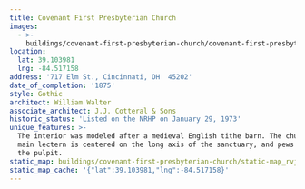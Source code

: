 ```yaml
---
title: Covenant First Presbyterian Church
images:
  - >-
    buildings/covenant-first-presbyterian-church/covenant-first-presbyterian-church-0_regvop
location:
  lat: 39.103981
  lng: -84.517158
address: '717 Elm St., Cincinnati, OH  45202'
date_of_completion: '1875'
style: Gothic
architect: William Walter
associate_architect: J.J. Cotteral & Sons
historic_status: 'Listed on the NRHP on January 29, 1973'
unique_features: >-
  The interior was modeled after a medieval English tithe barn. The church's
  main lectern is centered on the long axis of the sanctuary, and pews encircle
  the pulpit.
static_map: buildings/covenant-first-presbyterian-church/static-map_rvjgs6
static_map_cache: '{"lat":39.103981,"lng":-84.517158}'
---
```

